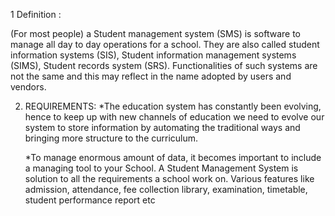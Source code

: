 1 Definition :

(For most people) a Student management system (SMS) is software to manage all day to day operations for a school. They are also called student information systems (SIS), Student information management systems (SIMS), Student records system (SRS). Functionalities of such systems are not the same and this may reflect in the name adopted by users and vendors.

2. REQUIREMENTS:
         *The education system has constantly been evolving, hence to keep up with new channels of education we need to evolve our system to store information by automating the traditional ways and bringing more structure to the curriculum.

      *To manage enormous amount of data, it becomes important to include a managing tool to your School. A Student Management System is solution to all the requirements a school work on. Various features like admission, attendance, fee collection library, examination, timetable, student performance report etc
